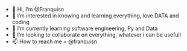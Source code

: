 - 👋 Hi, I’m @Franquisn
- 👀 I’m interested in knowing and learning everything, love DATA and coding
- 🌱 I’m currently learning software engineering, Py and Data
- 💞️ I’m looking to collaborate on everything, whatever i can be usefull 
- 📫 How to reach me = @franquisn

<!---
Franquisn/Franquisn is a ✨ special ✨ repository because its `README.md` (this file) appears on your GitHub profile.
You can click the Preview link to take a look at your changes.
--->
